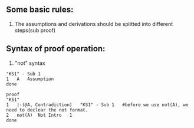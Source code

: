 ## Some basic rules:
1. The assumptions and derivations should be splitted into different steps(sub proof)

## Syntax of proof operation:
1. "not" syntax
```proof
"KS1" - Sub 1         
1	A	Assumption
done

proof
"KS1"
1	|-(@A, Contradiction)	"KS1" - Sub 1   #before we use not(A), we need to declear the not format.
2	not(A)	Not Intro	1
done
```
